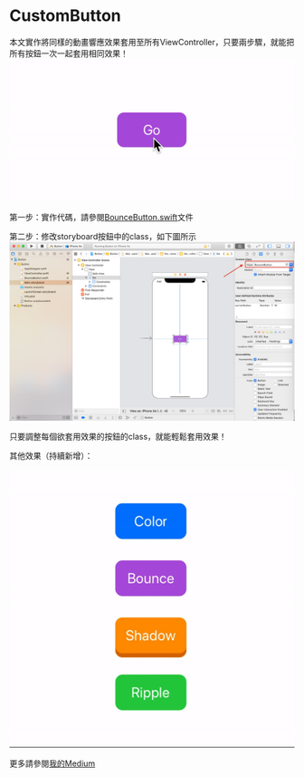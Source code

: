 # CustomButton

本文實作將同樣的動畫響應效果套用至所有ViewController，只要兩步驟，就能把所有按鈕一次一起套用相同效果！
![](https://github.com/YICHINGOFFICIAL/CustomButton/blob/master/ReadMeMaterial/buttonGIF.gif)


第一步：實作代碼，請參閱[BounceButton.swift](https://github.com/YICHINGOFFICIAL/CustomButton/blob/master/CustomButton/Button/BounceButton.swift)文件

第二步：修改storyboard按鈕中的class，如下圖所示
![](https://github.com/YICHINGOFFICIAL/CustomButton/blob/master/ReadMeMaterial/Screenshot.png)

只要調整每個欲套用效果的按鈕的class，就能輕鬆套用效果！

其他效果（持續新增）：

![](https://github.com/YICHINGOFFICIAL/CustomButton/blob/master/ReadMeMaterial/ButtonsPreview.gif)

更多請參閱[我的Medium](https://medium.com/@YiChing/套用按鈕響應效果至所有viewcontroller-b78d1eb88eb9)

